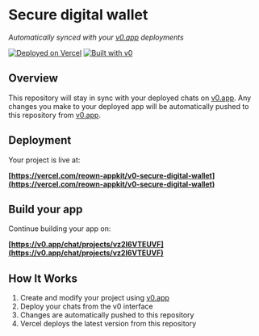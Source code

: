 # Secure digital wallet

*Automatically synced with your [v0.app](https://v0.app) deployments*

[![Deployed on Vercel](https://img.shields.io/badge/Deployed%20on-Vercel-black?style=for-the-badge&logo=vercel)](https://vercel.com/reown-appkit/v0-secure-digital-wallet)
[![Built with v0](https://img.shields.io/badge/Built%20with-v0.app-black?style=for-the-badge)](https://v0.app/chat/projects/vz2l6VTEUVF)

## Overview

This repository will stay in sync with your deployed chats on [v0.app](https://v0.app).
Any changes you make to your deployed app will be automatically pushed to this repository from [v0.app](https://v0.app).

## Deployment

Your project is live at:

**[https://vercel.com/reown-appkit/v0-secure-digital-wallet](https://vercel.com/reown-appkit/v0-secure-digital-wallet)**

## Build your app

Continue building your app on:

**[https://v0.app/chat/projects/vz2l6VTEUVF](https://v0.app/chat/projects/vz2l6VTEUVF)**

## How It Works

1. Create and modify your project using [v0.app](https://v0.app)
2. Deploy your chats from the v0 interface
3. Changes are automatically pushed to this repository
4. Vercel deploys the latest version from this repository